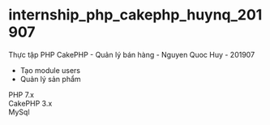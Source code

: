 # internship_php_cakephp_huynq_201907
Thực tập PHP CakePHP - Quản lý bán hàng - Nguyen Quoc Huy - 201907

 - Tạo module users
 - Quản lý sản phẩm

PHP 7.x<br />
CakePHP 3.x<br />
MySql
